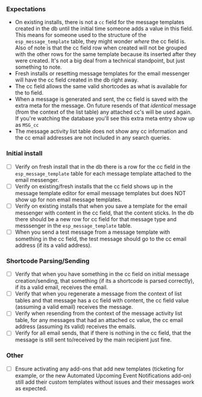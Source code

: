 ### Expectations

- On existing installs, there is not a `cc` field for the message templates created in the db until the initial time someone adds a value in this field.  This means for someone used to the structure of the `esp_message_template` table, they might wonder _where_ the cc field is.  Also of note is that the cc field row when created will not be grouped with the other rows for the same template because its inserted after they were created.  It's not a big deal from a technical standpoint, but just something to note.
- Fresh installs or resetting message templates for the email messenger will have the cc field created in the db right away.
- The cc field allows the same valid shortcodes as what is available for the to field.
- When a message is generated and sent, the cc field is saved with the extra meta for the message.  On future resends of that _identical_ message (from the context of the list table) any attached cc's will be used again.  If you're watching the database you'll see this extra meta entry show up as `MSG_cc`
- The message activity list table does not show any cc information and the cc email addresses are not included in any search queries.

### Initial install

* [ ] Verify on fresh install that in the db there is a row for the cc field in the `esp_message_template` table for each message template attached to the email messenger.
* [ ] Verify on existing/fresh installs that the cc field shows up in the message template editor for email message templates but does NOT show up for non email message templates.
 * [ ] Verify on existing installs that when you save a template for the email messenger with content in the cc field, that the content sticks.  In the db there should be a new row for cc field for that message type and messsenger in the `esp_message_template` table.
 * [ ] When you send a test message from a message template with something in the cc field, the test message should go to the cc email address (if its a valid address).
 
 ### Shortcode Parsing/Sending

* [ ] Verify that when you have something in the cc field on initial message creation/sending, that something (if its a shortcode is parsed correctly), if its a valid email, receives the email.
* [ ] Verify that when you regenerate a message from the context of list tables and that message has a cc field with content, the cc field value (assuming a valid email) receives the message.
* [ ] Verify when resending from the context of the message activity list table, for any messages that had an attached cc value, the cc email address (assuming its valid) receives the emails.
* [ ] Verify for all email sends, that if there is nothing in the cc field, that the message is still sent to/received by the main recipient just fine.

### Other

* [ ] Ensure activating any add-ons that add new templates (ticketing for example, or the new Automated Upcoming Event Notifications add-on) still add their custom templates without issues and their messages work as expected.